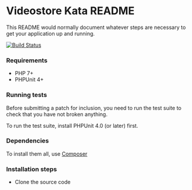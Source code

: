 # Videostore Kata README #

This README would normally document whatever steps are necessary to get your application up and running. 

[![Build Status](https://travis-ci.org/monxu-rp/videostore-kata.svg?branch=master)](https://travis-ci.org/monxu-rp/videostore-kata)

### Requirements ###

* PHP 7+
* PHPUnit 4+

### Running tests ###

Before submitting a patch for inclusion, you need to run the test suite to check that you have not broken anything.

To run the test suite, install PHPUnit 4.0 (or later) first.

### Dependencies ###

To install them all, use [Composer](https://getcomposer.org/)

### Installation steps ###

* Clone the source code